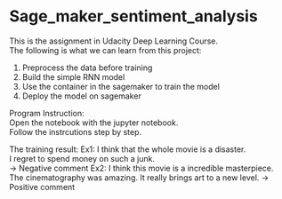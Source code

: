 # Sage_maker_sentiment_analysis

This is the assignment in Udacity Deep Learning Course.  
The following is what we can learn from this project:

1. Preprocess the data before training
2. Build the simple RNN model
3. Use the container in the sagemaker to train the model
4. Deploy the model on sagemaker

Program Instruction:  
Open the notebook with the jupyter notebook.  
Follow the instrcutions step by step.

The training result:
Ex1: I think that the whole movie is a disaster.  
     I regret to spend money on such a junk.   
     -> Negative comment
Ex2: I think this movie is a incredible masterpiece.
     The cinematography was amazing. It really brings art to a new level.
     -> Positive comment
